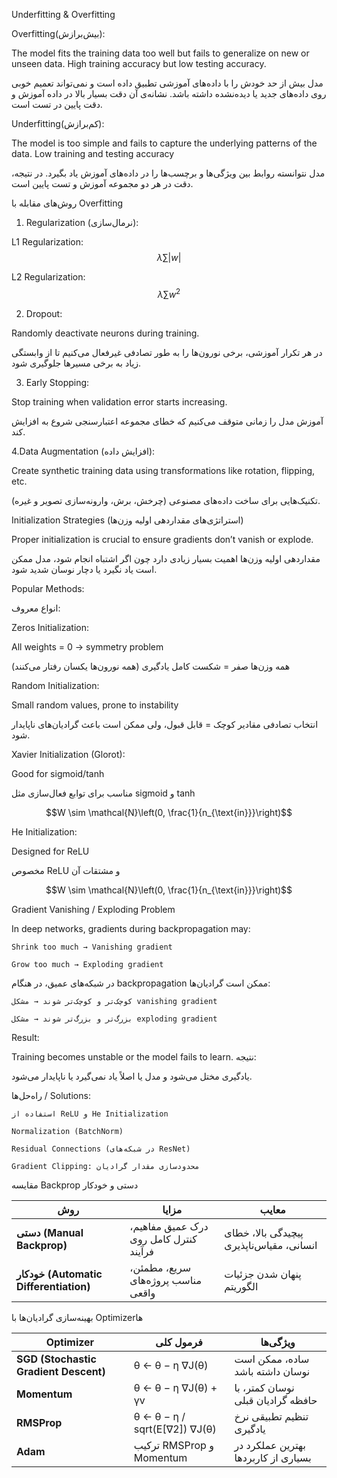 Underfitting & Overfitting 

Overfitting(بیش‌برازش):

The model fits the training data too well but fails to generalize on new or unseen data. High training accuracy but low testing accuracy.

مدل بیش از حد خودش را با داده‌های آموزشی تطبیق داده است و نمی‌تواند تعمیم خوبی روی داده‌های جدید یا دیده‌نشده داشته باشد. نشانه‌ی آن دقت بسیار بالا در داده آموزش و دقت پایین در تست است.

Underfitting(کم‌برازش):

The model is too simple and fails to capture the underlying patterns of the data. Low training and testing accuracy

مدل نتوانسته روابط بین ویژگی‌ها و برچسب‌ها را در داده‌های آموزش یاد بگیرد. در نتیجه، دقت در هر دو مجموعه آموزش و تست پایین است.

 روش‌های مقابله با Overfitting

1. Regularization (نرمال‌سازی):
   
L1 Regularization: $$\lambda \sum |w|$$


L2 Regularization: $$\lambda \sum w^2$$


2. Dropout:

Randomly deactivate neurons during training.

در هر تکرار آموزشی، برخی نورون‌ها را به طور تصادفی غیرفعال می‌کنیم تا از وابستگی زیاد به برخی مسیرها جلوگیری شود.

3. Early Stopping:

Stop training when validation error starts increasing.

   آموزش مدل را زمانی متوقف می‌کنیم که خطای مجموعه اعتبارسنجی شروع به افزایش کند.

4.Data Augmentation (افزایش داده):

Create synthetic training data using transformations like rotation, flipping, etc.

تکنیک‌هایی برای ساخت داده‌های مصنوعی (چرخش، برش، وارونه‌سازی تصویر و غیره).


 Initialization Strategies (استراتژی‌های مقداردهی اولیه وزن‌ها)

 Proper initialization is crucial to ensure gradients don’t vanish or explode.

 مقداردهی اولیه وزن‌ها اهمیت بسیار زیادی دارد چون اگر اشتباه انجام شود، مدل ممکن است یاد نگیرد یا دچار نوسان شدید شود.

 Popular Methods:

 انواع معروف:

 Zeros Initialization:

 All weights = 0 → symmetry problem

 همه وزن‌ها صفر = شکست کامل یادگیری (همه نورون‌ها یکسان رفتار می‌کنند)

 Random Initialization:

 Small random values, prone to instability

 انتخاب تصادفی مقادیر کوچک = قابل قبول، ولی ممکن است باعث گرادیان‌های ناپایدار شود.

 Xavier Initialization (Glorot):
 
Good for sigmoid/tanh

مناسب برای توابع فعال‌سازی مثل sigmoid و tanh

   $$W \sim \mathcal{N}\left(0, \frac{1}{n_{\text{in}}}\right)$$

            

He Initialization:

Designed for ReLU

مخصوص ReLU و مشتقات آن

   $$W \sim \mathcal{N}\left(0, \frac{1}{n_{\text{in}}}\right)$$


Gradient Vanishing / Exploding Problem

In deep networks, gradients during backpropagation may:

    Shrink too much → Vanishing gradient

    Grow too much → Exploding gradient


در شبکه‌های عمیق، در هنگام backpropagation ممکن است گرادیان‌ها:

    کوچک‌تر و کوچک‌تر شوند → مشکل vanishing gradient

    بزرگ‌تر و بزرگ‌تر شوند → مشکل exploding gradient
    
Result:

Training becomes unstable or the model fails to learn.
نتیجه:

یادگیری مختل می‌شود و مدل یا اصلاً یاد نمی‌گیرد یا ناپایدار می‌شود.

 راه‌حل‌ها / Solutions:

    استفاده از ReLU و He Initialization

    Normalization (BatchNorm)

    Residual Connections (در شبکه‌های ResNet)

    Gradient Clipping: محدودسازی مقدار گرادیان

مقایسه Backprop دستی و خودکار

   <table>
     <thead>
       <tr>
         <th>روش</th>
         <th>مزایا</th>
         <th>معایب</th>
       </tr>
     </thead>
     <tbody>
       <tr>
         <td><strong>دستی (Manual Backprop)</strong></td>
         <td>درک عمیق مفاهیم، کنترل کامل روی فرآیند</td>
         <td>پیچیدگی بالا، خطای انسانی، مقیاس‌ناپذیری</td>
       </tr>
       <tr>
         <td><strong>خودکار (Automatic Differentiation)</strong></td>
         <td>سریع، مطمئن، مناسب پروژه‌های واقعی</td>
         <td>پنهان شدن جزئیات الگوریتم</td>
        </table>



بهینه‌سازی گرادیان‌ها با Optimizerها

 
 <table>
   <thead>
     <tr>
       <th>Optimizer</th>
       <th>فرمول کلی</th>
       <th>ویژگی‌ها</th>
     </tr>
   </thead>
   <tbody>
     <tr>
       <td><strong>SGD (Stochastic Gradient Descent)</strong></td>
       <td>θ ← θ − η ∇J(θ)</td>
       <td>ساده، ممکن است نوسان داشته باشد</td>
     </tr>
     <tr>
       <td><strong>Momentum</strong></td>
       <td>θ ← θ − η ∇J(θ) + γv</td>
       <td>نوسان کمتر، با حافظه گرادیان قبلی</td>
     </tr>
     <tr>
       <td><strong>RMSProp</strong></td>
       <td>θ ← θ − η / sqrt(E[∇2]) ∇J(θ)</td>
       <td>تنظیم تطبیقی نرخ یادگیری</td>
     </tr>
     <tr>
       <td><strong>Adam</strong></td>
       <td>ترکیب RMSProp و Momentum</td>
       <td>بهترین عملکرد در بسیاری از کاربردها</td>
     </tr>
   </tbody>
 </table>

 
